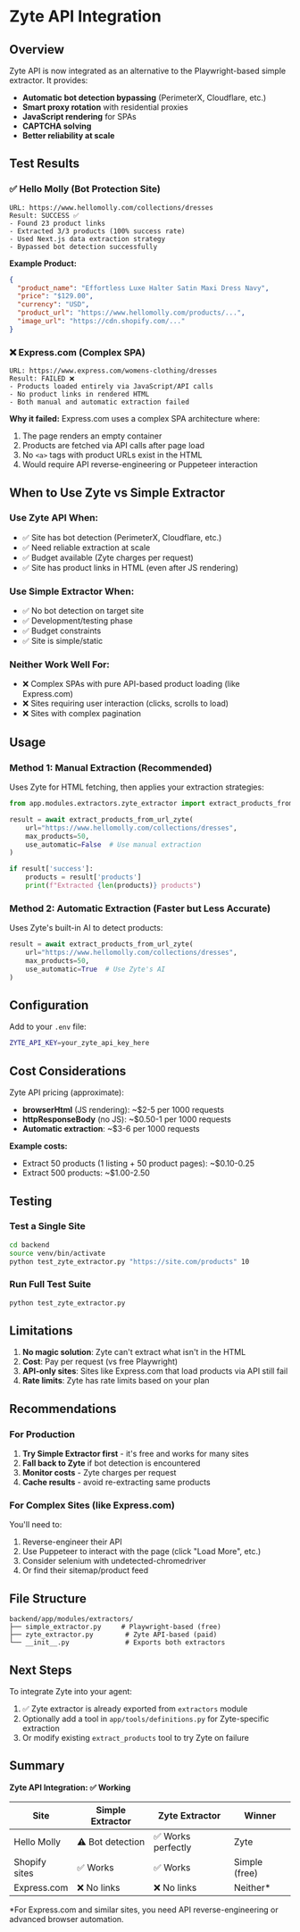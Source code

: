 # Zyte API Integration

## Overview

Zyte API is now integrated as an alternative to the Playwright-based simple extractor. It provides:
- **Automatic bot detection bypassing** (PerimeterX, Cloudflare, etc.)
- **Smart proxy rotation** with residential proxies
- **JavaScript rendering** for SPAs
- **CAPTCHA solving**
- **Better reliability at scale**

## Test Results

### ✅ Hello Molly (Bot Protection Site)
```
URL: https://www.hellomolly.com/collections/dresses
Result: SUCCESS ✅
- Found 23 product links
- Extracted 3/3 products (100% success rate)
- Used Next.js data extraction strategy
- Bypassed bot detection successfully
```

**Example Product:**
```json
{
  "product_name": "Effortless Luxe Halter Satin Maxi Dress Navy",
  "price": "$129.00",
  "currency": "USD",
  "product_url": "https://www.hellomolly.com/products/...",
  "image_url": "https://cdn.shopify.com/..."
}
```

### ❌ Express.com (Complex SPA)
```
URL: https://www.express.com/womens-clothing/dresses
Result: FAILED ❌
- Products loaded entirely via JavaScript/API calls
- No product links in rendered HTML
- Both manual and automatic extraction failed
```

**Why it failed:**
Express.com uses a complex SPA architecture where:
1. The page renders an empty container
2. Products are fetched via API calls after page load
3. No `<a>` tags with product URLs exist in the HTML
4. Would require API reverse-engineering or Puppeteer interaction

## When to Use Zyte vs Simple Extractor

### Use Zyte API When:
- ✅ Site has bot detection (PerimeterX, Cloudflare, etc.)
- ✅ Need reliable extraction at scale
- ✅ Budget available (Zyte charges per request)
- ✅ Site has product links in HTML (even after JS rendering)

### Use Simple Extractor When:
- ✅ No bot detection on target site
- ✅ Development/testing phase
- ✅ Budget constraints
- ✅ Site is simple/static

### Neither Work Well For:
- ❌ Complex SPAs with pure API-based product loading (like Express.com)
- ❌ Sites requiring user interaction (clicks, scrolls to load)
- ❌ Sites with complex pagination

## Usage

### Method 1: Manual Extraction (Recommended)
Uses Zyte for HTML fetching, then applies your extraction strategies:

```python
from app.modules.extractors.zyte_extractor import extract_products_from_url_zyte

result = await extract_products_from_url_zyte(
    url="https://www.hellomolly.com/collections/dresses",
    max_products=50,
    use_automatic=False  # Use manual extraction
)

if result['success']:
    products = result['products']
    print(f"Extracted {len(products)} products")
```

### Method 2: Automatic Extraction (Faster but Less Accurate)
Uses Zyte's built-in AI to detect products:

```python
result = await extract_products_from_url_zyte(
    url="https://www.hellomolly.com/collections/dresses",
    max_products=50,
    use_automatic=True  # Use Zyte's AI
)
```

## Configuration

Add to your `.env` file:
```bash
ZYTE_API_KEY=your_zyte_api_key_here
```

## Cost Considerations

Zyte API pricing (approximate):
- **browserHtml** (JS rendering): ~$2-5 per 1000 requests
- **httpResponseBody** (no JS): ~$0.50-1 per 1000 requests
- **Automatic extraction**: ~$3-6 per 1000 requests

**Example costs:**
- Extract 50 products (1 listing + 50 product pages): ~$0.10-0.25
- Extract 500 products: ~$1.00-2.50

## Testing

### Test a Single Site
```bash
cd backend
source venv/bin/activate
python test_zyte_extractor.py "https://site.com/products" 10
```

### Run Full Test Suite
```bash
python test_zyte_extractor.py
```

## Limitations

1. **No magic solution**: Zyte can't extract what isn't in the HTML
2. **Cost**: Pay per request (vs free Playwright)
3. **API-only sites**: Sites like Express.com that load products via API still fail
4. **Rate limits**: Zyte has rate limits based on your plan

## Recommendations

### For Production
1. **Try Simple Extractor first** - it's free and works for many sites
2. **Fall back to Zyte** if bot detection is encountered
3. **Monitor costs** - Zyte charges per request
4. **Cache results** - avoid re-extracting same products

### For Complex Sites (like Express.com)
You'll need to:
1. Reverse-engineer their API
2. Use Puppeteer to interact with the page (click "Load More", etc.)
3. Consider selenium with undetected-chromedriver
4. Or find their sitemap/product feed

## File Structure

```
backend/app/modules/extractors/
├── simple_extractor.py     # Playwright-based (free)
├── zyte_extractor.py        # Zyte API-based (paid)
└── __init__.py              # Exports both extractors
```

## Next Steps

To integrate Zyte into your agent:
1. ✅ Zyte extractor is already exported from `extractors` module
2. Optionally add a tool in `app/tools/definitions.py` for Zyte-specific extraction
3. Or modify existing `extract_products` tool to try Zyte on failure

## Summary

**Zyte API Integration: ✅ Working**

| Site | Simple Extractor | Zyte Extractor | Winner |
|------|-----------------|----------------|---------|
| Hello Molly | ⚠️ Bot detection | ✅ Works perfectly | Zyte |
| Shopify sites | ✅ Works | ✅ Works | Simple (free) |
| Express.com | ❌ No links | ❌ No links | Neither* |

*For Express.com and similar sites, you need API reverse-engineering or advanced browser automation.
